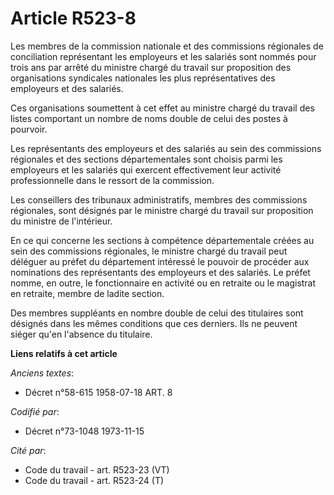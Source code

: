 # Article R523-8

Les membres de la commission nationale et des commissions régionales de conciliation représentant les employeurs et les
salariés sont nommés pour trois ans par arrêté du ministre chargé du travail sur proposition des organisations syndicales
nationales les plus représentatives des employeurs et des salariés.

Ces organisations soumettent à cet effet au ministre chargé du travail des listes comportant un nombre de noms double de
celui des postes à pourvoir.

Les représentants des employeurs et des salariés au sein des commissions régionales et des sections départementales sont
choisis parmi les employeurs et les salariés qui exercent effectivement leur activité professionnelle dans le ressort de la
commission.

Les conseillers des tribunaux administratifs, membres des commissions régionales, sont désignés par le ministre chargé du
travail sur proposition du ministre de l'intérieur.

En ce qui concerne les sections à compétence départementale créées au sein des commissions régionales, le ministre chargé du
travail peut déléguer au préfet du département intéressé le pouvoir de procéder aux nominations des représentants des
employeurs et des salariés. Le préfet nomme, en outre, le fonctionnaire en activité ou en retraite ou le magistrat en
retraite, membre de ladite section.

Des membres suppléants en nombre double de celui des titulaires sont désignés dans les mêmes conditions que ces derniers. Ils
ne peuvent siéger qu'en l'absence du titulaire.

**Liens relatifs à cet article**

_Anciens textes_:

  - Décret n°58-615 1958-07-18 ART. 8

_Codifié par_:

  - Décret n°73-1048 1973-11-15

_Cité par_:

  - Code du travail - art. R523-23 (VT)
  - Code du travail - art. R523-24 (T)
